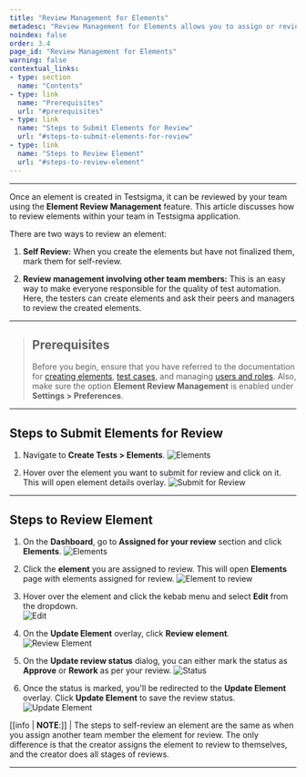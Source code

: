 ```yaml
---
title: "Review Management for Elements"
metadesc: "Review Management for Elements allows you to assign or review elements among the team members in Testsigma | Learn how to assign or review the elements created within your team"
noindex: false
order: 3.4
page_id: "Review Management for Elements"
warning: false
contextual_links:
- type: section
  name: "Contents"
- type: link
  name: "Prerequisites"
  url: "#prerequisites"
- type: link
  name: "Steps to Submit Elements for Review"
  url: "#steps-to-submit-elements-for-review"
- type: link
  name: "Steps to Review Element"
  url: "#steps-to-review-element" 
---
```


---

Once an element is created in Testsigma, it can be reviewed by your team using the **Element Review Management** feature. This article discusses how to review elements within your team in Testsigma application. 

There are two ways to review an element: 

1. **Self Review:** When you create the elements but have not finalized them, mark them for self-review.
   
2. **Review management involving other team members:** This is an easy way to make everyone responsible for the quality of test automation. Here, the testers can create elements and ask their peers and managers to review the created elements.


---


> ## **Prerequisites**
>
> 
> Before you begin, ensure that you have referred to the documentation for [creating elements](https://testsigma.com/docs/elements/overview/), [test cases](https://testsigma.com/docs/test-cases/manage/add-edit-delete/), and managing [users and roles](https://testsigma.com/docs/collaboration/users-roles/). Also, make sure the option **Element Review Management** is enabled under **Settings > Preferences**.

---


## **Steps to Submit Elements for Review**

1. Navigate to **Create Tests > Elements**. 
![Elements](https://s3.amazonaws.com/static-docs.testsigma.com/new_images/projects/applications/Steps_to_Submit_Elements_for_Review_1.1.png)


2. Hover over the element you want to submit for review and click on it. This will open element details overlay. 
![Submit for Review](https://s3.amazonaws.com/static-docs.testsigma.com/new_images/projects/applications/Steps_to_Submit_Elements_for_Review_5.2.png)



---


## **Steps to Review Element**


1. On the **Dashboard**, go to **Assigned for your review** section and click **Elements**. 
![Elements](https://s3.amazonaws.com/static-docs.testsigma.com/new_images/projects/applications/Steps_to_Review_Element_1.png)

2. Click the **element** you are assigned to review. This will open **Elements** page with elements assigned for review. 
![Element to review](https://s3.amazonaws.com/static-docs.testsigma.com/new_images/projects/applications/Steps_to_Review_Element_2.png)

3. Hover over the element and click the kebab menu and select **Edit** from the dropdown.  
![Edit](https://s3.amazonaws.com/static-docs.testsigma.com/new_images/projects/applications/Steps_to_Review_Element_3.png)

4. On the **Update Element** overlay, click **Review element**.
![Review Element](https://s3.amazonaws.com/static-docs.testsigma.com/new_images/projects/applications/Steps_to_Review_Element_4.1.png)

5. On the **Update review status** dialog, you can either mark the status as **Approve** or **Rework** as per your review. 
![Status](https://s3.amazonaws.com/static-docs.testsigma.com/new_images/projects/applications/Steps_to_Review_Element_5.png)

6. Once the status is marked, you'll be redirected to the **Update Element** overlay. Click **Update Element** to save the review status. 
![Update Element](https://s3.amazonaws.com/static-docs.testsigma.com/new_images/projects/applications/Steps_to_Review_Element_6.1.png)



[[info | **NOTE**:]]
| The steps to self-review an element are the same as when you assign another team member the element for review. The only difference is that the creator assigns the element to review to themselves, and the creator does all stages of reviews.


---